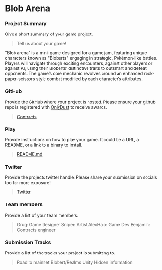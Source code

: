 # Blob Arena

### Project Summary
Give a short summary of your game project.
> Tell us about your game!

"Blob arena" is a mini-game designed for a game jam, featuring unique characters known as "Bloberts" engaging in strategic, Pokémon-like battles. Players will navigate through exciting encounters, against other players or against AI, using their Bloberts’ distinctive traits to outsmart and defeat opponents. The game’s core mechanic revolves around an enhanced rock-paper-scissors style combat modified by each character’s attributes.

### GitHub
Provide the GitHub where your project is hosted. Please ensure your github repo is registered with [OnlyDust](https://app.onlydust.com/p/create) to receive awards.
> [Contracts](https://github.com/GrugLikesRocks/Blob-arena/)

### Play
Provide instructions on how to play your game. It could be a URL, a README, or a link to a binary to install.
> [README.md](https://github.com/GrugLikesRocks/Blob-arena/edit/main/README.md)

### Twitter
Provide the projects twitter handle. Please share your submission on socials too for more exposure!
> [Twitter](https://twitter.com/Grugslair)

### Team members
Provide a list of your team members.
> Grug: Game Designer
> Sniper: Artist
> AlexHalo: Game Dev
> Benjamin: Contracts engineer

### Submission Tracks
Provide a list of the tracks your project is submitting to.
> Road to mainnet
> Blobert/Realms
> Unity
> Hidden information 

